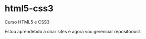 # html5-css3
 Curso HTML5 e CSS3

Estou aprendebdo a criar sites e agora vou gerenciar repositórios!.